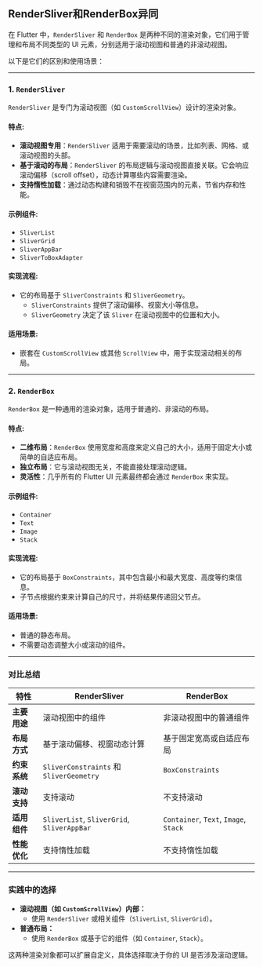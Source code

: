 ## RenderSliver和RenderBox异同 ##
在 Flutter 中，` RenderSliver ` 和 ` RenderBox ` 是两种不同的渲染对象，它们用于管理和布局不同类型的 UI 元素，分别适用于滚动视图和普通的非滚动视图。

以下是它们的区别和使用场景：

---

### **1. `RenderSliver`**
`RenderSliver` 是专门为滚动视图（如 `CustomScrollView`）设计的渲染对象。

#### **特点**:
- **滚动视图专用**：`RenderSliver` 适用于需要滚动的场景，比如列表、网格、或滚动视图的头部。
- **基于滚动的布局**：`RenderSliver` 的布局逻辑与滚动视图直接关联。它会响应滚动偏移（scroll offset），动态计算哪些内容需要渲染。
- **支持惰性加载**：通过动态构建和销毁不在视窗范围内的元素，节省内存和性能。

#### **示例组件**:
- `SliverList`
- `SliverGrid`
- `SliverAppBar`
- `SliverToBoxAdapter`

#### **实现流程**:
- 它的布局基于 `SliverConstraints` 和 `SliverGeometry`。
  - `SliverConstraints` 提供了滚动偏移、视窗大小等信息。
  - `SliverGeometry` 决定了该 `Sliver` 在滚动视图中的位置和大小。

#### **适用场景**:
- 嵌套在 `CustomScrollView` 或其他 `ScrollView` 中，用于实现滚动相关的布局。

---

### **2. `RenderBox`**
`RenderBox` 是一种通用的渲染对象，适用于普通的、非滚动的布局。

#### **特点**:
- **二维布局**：`RenderBox` 使用宽度和高度来定义自己的大小，适用于固定大小或简单的自适应布局。
- **独立布局**：它与滚动视图无关，不能直接处理滚动逻辑。
- **灵活性**：几乎所有的 Flutter UI 元素最终都会通过 `RenderBox` 来实现。

#### **示例组件**:
- `Container`
- `Text`
- `Image`
- `Stack`

#### **实现流程**:
- 它的布局基于 `BoxConstraints`，其中包含最小和最大宽度、高度等约束信息。
- 子节点根据约束来计算自己的尺寸，并将结果传递回父节点。

#### **适用场景**:
- 普通的静态布局。
- 不需要动态调整大小或滚动的组件。

---

### **对比总结**

| **特性**             | **RenderSliver**                                    | **RenderBox**                          |
|----------------------|----------------------------------------------------|---------------------------------------|
| **主要用途**         | 滚动视图中的组件                                    | 非滚动视图中的普通组件                 |
| **布局方式**         | 基于滚动偏移、视窗动态计算                          | 基于固定宽高或自适应布局               |
| **约束系统**         | `SliverConstraints` 和 `SliverGeometry`             | `BoxConstraints`                      |
| **滚动支持**         | 支持滚动                                           | 不支持滚动                            |
| **适用组件**         | `SliverList`, `SliverGrid`, `SliverAppBar`           | `Container`, `Text`, `Image`, `Stack` |
| **性能优化**         | 支持惰性加载                                       | 不支持惰性加载                        |

---

### **实践中的选择**
- **滚动视图（如 `CustomScrollView`）内部：**
  - 使用 `RenderSliver` 或相关组件（`SliverList`, `SliverGrid`）。
- **普通布局：**
  - 使用 `RenderBox` 或基于它的组件（如 `Container`, `Stack`）。

这两种渲染对象都可以扩展自定义，具体选择取决于你的 UI 是否涉及滚动逻辑。
